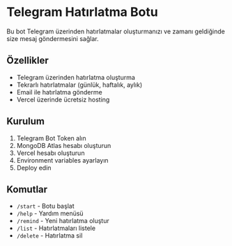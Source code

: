 # Telegram Hatırlatma Botu

Bu bot Telegram üzerinden hatırlatmalar oluşturmanızı ve zamanı geldiğinde size mesaj göndermesini sağlar.

## Özellikler

- Telegram üzerinden hatırlatma oluşturma
- Tekrarlı hatırlatmalar (günlük, haftalık, aylık)
- Email ile hatırlatma gönderme
- Vercel üzerinde ücretsiz hosting

## Kurulum

1. Telegram Bot Token alın
2. MongoDB Atlas hesabı oluşturun
3. Vercel hesabı oluşturun
4. Environment variables ayarlayın
5. Deploy edin

## Komutlar

- `/start` - Botu başlat
- `/help` - Yardım menüsü
- `/remind` - Yeni hatırlatma oluştur
- `/list` - Hatırlatmaları listele
- `/delete` - Hatırlatma sil 